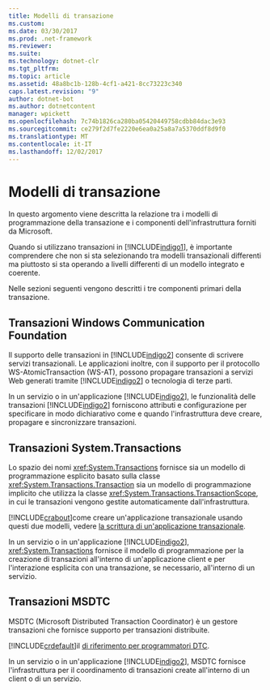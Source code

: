 ```yaml
---
title: Modelli di transazione
ms.custom: 
ms.date: 03/30/2017
ms.prod: .net-framework
ms.reviewer: 
ms.suite: 
ms.technology: dotnet-clr
ms.tgt_pltfrm: 
ms.topic: article
ms.assetid: 48a8bc1b-128b-4cf1-a421-8cc73223c340
caps.latest.revision: "9"
author: dotnet-bot
ms.author: dotnetcontent
manager: wpickett
ms.openlocfilehash: 7c74b1826ca280ba05420449758cdbb84dac3e93
ms.sourcegitcommit: ce279f2d7fe2220e6ea0a25a8a7a5370ddf8d9f0
ms.translationtype: MT
ms.contentlocale: it-IT
ms.lasthandoff: 12/02/2017
---
```

# <a name="transaction-models"></a>Modelli di transazione
In questo argomento viene descritta la relazione tra i modelli di programmazione della transazione e i componenti dell'infrastruttura forniti da Microsoft.  
  
 Quando si utilizzano transazioni in [!INCLUDE[indigo1](../../../../includes/indigo1-md.md)], è importante comprendere che non si sta selezionando tra modelli transazionali differenti ma piuttosto si sta operando a livelli differenti di un modello integrato e coerente.  
  
 Nelle sezioni seguenti vengono descritti i tre componenti primari della transazione.  
  
## <a name="windows-communication-foundation-transactions"></a>Transazioni Windows Communication Foundation  
 Il supporto delle transazioni in [!INCLUDE[indigo2](../../../../includes/indigo2-md.md)] consente di scrivere servizi transazionali. Le applicazioni inoltre, con il supporto per il protocollo WS-AtomicTransaction (WS-AT), possono propagare transazioni a servizi Web generati tramite [!INCLUDE[indigo2](../../../../includes/indigo2-md.md)] o tecnologia di terze parti.  
  
 In un servizio o in un'applicazione [!INCLUDE[indigo2](../../../../includes/indigo2-md.md)], le funzionalità delle transazioni [!INCLUDE[indigo2](../../../../includes/indigo2-md.md)] forniscono attributi e configurazione per specificare in modo dichiarativo come e quando l'infrastruttura deve creare, propagare e sincronizzare transazioni.  
  
## <a name="systemtransactions-transactions"></a>Transazioni System.Transactions  
 Lo spazio dei nomi <xref:System.Transactions> fornisce sia un modello di programmazione esplicito basato sulla classe <xref:System.Transactions.Transaction> sia un modello di programmazione implicito che utilizza la classe <xref:System.Transactions.TransactionScope>, in cui le transazioni vengono gestite automaticamente dall'infrastruttura.  
  
 [!INCLUDE[crabout](../../../../includes/crabout-md.md)]come creare un'applicazione transazionale usando questi due modelli, vedere [la scrittura di un'applicazione transazionale](http://go.microsoft.com/fwlink/?LinkId=94947).  
  
 In un servizio o in un'applicazione [!INCLUDE[indigo2](../../../../includes/indigo2-md.md)], <xref:System.Transactions> fornisce il modello di programmazione per la creazione di transazioni all'interno di un'applicazione client e per l'interazione esplicita con una transazione, se necessario, all'interno di un servizio.  
  
## <a name="msdtc-transactions"></a>Transazioni MSDTC  
 MSDTC (Microsoft Distributed Transaction Coordinator) è un gestore transazioni che fornisce supporto per transazioni distribuite.  
  
 [!INCLUDE[crdefault](../../../../includes/crdefault-md.md)]il [di riferimento per programmatori DTC](http://go.microsoft.com/fwlink/?LinkId=94948).  
  
 In un servizio o in un'applicazione [!INCLUDE[indigo2](../../../../includes/indigo2-md.md)], MSDTC fornisce l'infrastruttura per il coordinamento di transazioni create all'interno di un client o di un servizio.
